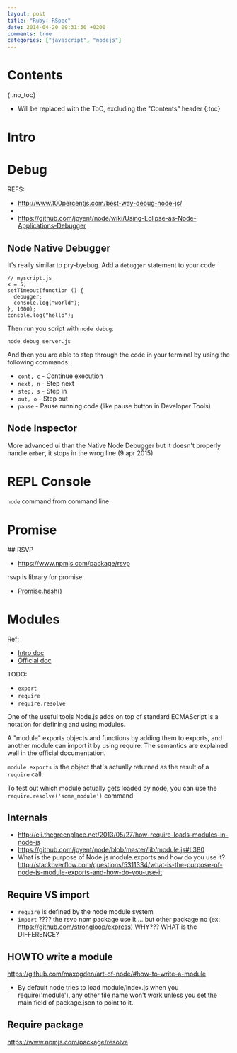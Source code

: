 ```yaml
---
layout: post
title: "Ruby: RSpec"
date: 2014-04-20 09:31:50 +0200
comments: true
categories: ["javascript", "nodejs"]
---
```


# Contents
{:.no_toc}

* Will be replaced with the ToC, excluding the "Contents" header
{:toc}

# Intro

# Debug

REFS:

* http://www.100percentjs.com/best-way-debug-node-js/
*
* https://github.com/joyent/node/wiki/Using-Eclipse-as-Node-Applications-Debugger

## Node Native Debugger

It's really similar to pry-byebug. Add a `debugger` statement to your code:

~~~
// myscript.js
x = 5;
setTimeout(function () {
  debugger;
  console.log("world");
}, 1000);
console.log("hello");
~~~

Then run you script with `node debug`:

~~~
node debug server.js
~~~

And then you are able to step through the code in your terminal by using the following commands:

* `cont, c` - Continue execution
* `next, n` - Step next
* `step, s` - Step in
* `out, o` - Step out
* `pause` - Pause running code (like pause button in Developer Tools)

## Node Inspector

More advanced ui than the Native Node Debugger but it doesn't properly handle `ember`, it stops in the wrog line (9 apr 2015)


# REPL Console

`node` command from command line

# Promise

## RSVP

* https://www.npmjs.com/package/rsvp

rsvp is library for promise

* [Promise.hash()](https://www.npmjs.com/package/rsvp#hash-of-promises)

# Modules

Ref:

* [Intro doc](https://github.com/maxogden/art-of-node/#modular-development-workflow)
* [Official doc](https://nodejs.org/api/modules.html)


TODO:

* `export`
* `require`
* `require.resolve`

One of the useful tools Node.js adds on top of standard ECMAScript is a notation for defining and using modules. 

A "module" exports objects and functions by adding them to exports, and another module can import it by using require. The semantics are explained well in the official documentation.

`module.exports` is the object that's actually returned as the result of a `require` call.


To test out which module actually gets loaded by node, you can use the `require.resolve('some_module')` command


## Internals

* http://eli.thegreenplace.net/2013/05/27/how-require-loads-modules-in-node-js
* https://github.com/joyent/node/blob/master/lib/module.js#L380
* What is the purpose of Node.js module.exports and how do you use it? http://stackoverflow.com/questions/5311334/what-is-the-purpose-of-node-js-module-exports-and-how-do-you-use-it

## Require VS import

* `require` is defined by the node module system
* `import` ???? the rsvp npm package use it.... but other package no (ex: https://github.com/strongloop/express)   WHY??? WHAT is the DIFFERENCE?




 
## HOWTO write a module

https://github.com/maxogden/art-of-node/#how-to-write-a-module

* By default node tries to load module/index.js when you require('module'), any other file name won't work unless you set the main field of package.json to point to it.

## Require package

https://www.npmjs.com/package/resolve
